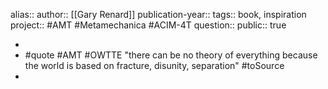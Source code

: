 alias::
author:: [[Gary Renard]] 
publication-year::
tags:: book, inspiration
project:: #AMT #Metamechanica #ACIM-4T 
question::
public:: true

-
- #quote #AMT #OWTTE "there can be no theory of everything because the world is based on fracture, disunity, separation" #toSource
-